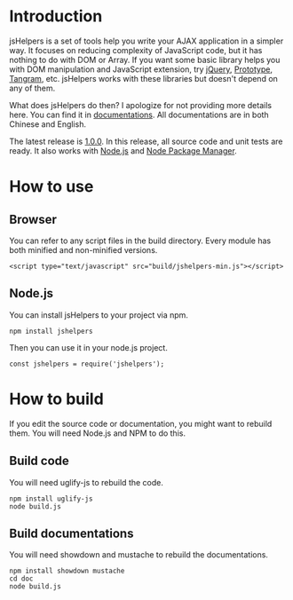 # Introduction

jsHelpers is a set of tools help you write your AJAX application in a simpler way. It focuses on reducing complexity of JavaScript code, but it has nothing to do with DOM or Array. If you want some basic library helps you with DOM manipulation and JavaScript extension, try [jQuery](http://jquery.com), [Prototype](http://www.prototypejs.org), [Tangram](http://tangram.baidu.com), etc. jsHelpers works with these libraries but doesn't depend on any of them. 

What does jsHelpers do then? I apologize for not providing more details here. You can find it in [documentations](http://catchen.github.com/jsHelpers/). All documentations are in both Chinese and English.

The latest release is [1.0.0](https://github.com/CatChen/jsHelpers/tree/1.0.0). In this release, all source code and unit tests are ready. It also works with [Node.js](http://nodejs.org/) and [Node Package Manager](http://npmjs.org/).

# How to use

## Browser

You can refer to any script files in the build directory. Every module has both minified and non-minified versions.

    <script type="text/javascript" src="build/jshelpers-min.js"></script>

## Node.js

You can install jsHelpers to your project via npm.

    npm install jshelpers

Then you can use it in your node.js project.

    const jshelpers = require('jshelpers');

# How to build

If you edit the source code or documentation, you might want to rebuild them. You will need Node.js and NPM to do this.

## Build code

You will need uglify-js to rebuild the code.

    npm install uglify-js
    node build.js

## Build documentations

You will need showdown and mustache to rebuild the documentations.

    npm install showdown mustache
    cd doc
    node build.js
